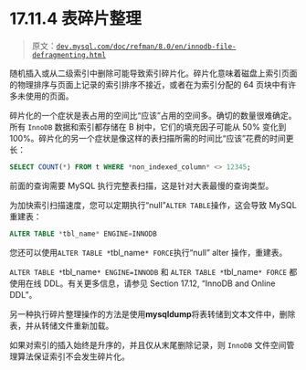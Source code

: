 # 17.11.4 表碎片整理

> 原文：[`dev.mysql.com/doc/refman/8.0/en/innodb-file-defragmenting.html`](https://dev.mysql.com/doc/refman/8.0/en/innodb-file-defragmenting.html)

随机插入或从二级索引中删除可能导致索引碎片化。碎片化意味着磁盘上索引页面的物理排序与页面上记录的索引排序不接近，或者在为索引分配的 64 页块中有许多未使用的页面。

碎片化的一个症状是表占用的空间比“应该”占用的空间多。确切的数量很难确定。所有 `InnoDB` 数据和索引都存储在 B 树中，它们的填充因子可能从 50% 变化到 100%。碎片化的另一个症状是像这样的表扫描所需的时间比“应该”花费的时间更长：

```sql
SELECT COUNT(*) FROM t WHERE *non_indexed_column* <> 12345;
```

前面的查询需要 MySQL 执行完整表扫描，这是针对大表最慢的查询类型。

为加快索引扫描速度，您可以定期执行“null”`ALTER TABLE`操作，这会导致 MySQL 重建表：

```sql
ALTER TABLE *tbl_name* ENGINE=INNODB
```

您还可以使用`ALTER TABLE *`tbl_name`* FORCE`执行“null” alter 操作，重建表。

`ALTER TABLE *`tbl_name`* ENGINE=INNODB` 和 `ALTER TABLE *`tbl_name`* FORCE` 都使用在线 DDL。有关更多信息，请参见 Section 17.12, “InnoDB and Online DDL”。

另一种执行碎片整理操作的方法是使用**mysqldump**将表转储到文本文件中，删除表，并从转储文件重新加载。

如果对索引的插入始终是升序的，并且仅从末尾删除记录，则 `InnoDB` 文件空间管理算法保证索引不会发生碎片化。

